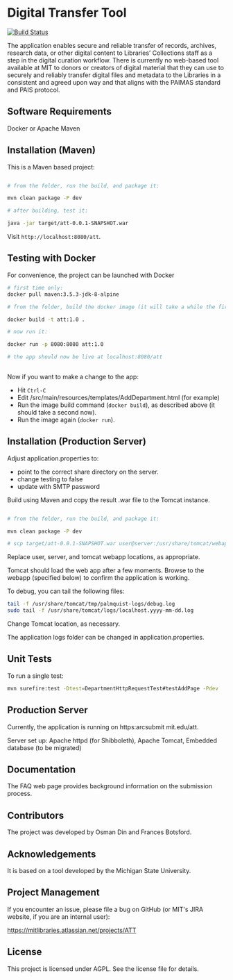 # Digital Transfer Tool

[![Build Status](https://travis-ci.com/MITLibraries/att.svg?branch=master)](https://travis-ci.com/MITLibraries/att)

The application enables secure and reliable transfer of records, archives, research data, or other digital content to Libraries’
Collections staff as a step in the digital curation workflow. There is currently no web-based tool available at MIT to 
donors or creators of digital material that they can use to securely and reliably transfer digital files and 
metadata to the Libraries in a consistent and agreed upon way and that aligns with the PAIMAS standard and PAIS protocol.

Software Requirements
----------------------

Docker or Apache Maven


Installation (Maven)
----------------------

This is a Maven based project:

```sh

# from the folder, run the build, and package it:

mvn clean package -P dev

# after building, test it:

java -jar target/att-0.0.1-SNAPSHOT.war

```

Visit `http://localhost:8080/att`.

Testing with Docker
-----------------------

For convenience, the project can be launched with Docker

```sh
# first time only:
docker pull maven:3.5.3-jdk-8-alpine

# from the folder, build the docker image (it will take a while the first time):

docker build -t att:1.0 .

# now run it:

docker run -p 8080:8080 att:1.0

# the app should now be live at localhost:8080/att
 
```

Now if you want to make a change to the app:

- Hit ```Ctrl-C```
- Edit /src/main/resources/templates/AddDepartment.html (for example)
- Run the image build command (```docker build```), as described above (it should take a second now).
- Run the image again (```docker run```).


Installation (Production Server)
-------------------------------

Adjust application.properties to:

- point to the correct share directory on the server.
- change testing to false
- update with SMTP password


Build using Maven and copy the result .war file to the Tomcat instance.


```sh

# from the folder, run the build, and package it:

mvn clean package -P dev

# scp target/att-0.0.1-SNAPSHOT.war user@server:/usr/share/tomcat/webapps

```

Replace user, server, and tomcat webapp locations, as appropriate.

Tomcat should load the web app after a few moments. Browse to the webapp (specified below)
to confirm the application is working.

To debug, you can tail the following files:

``` sh
tail -f /usr/share/tomcat/tmp/palmquist-logs/debug.log
sudo tail -f /usr/share/tomcat/logs/localhost.yyyy-mm-dd.log
```

Change Tomcat location, as necessary.

The application logs folder can be changed in application.properties.

Unit Tests
-----------

To run a single test:

```sh 
mvn surefire:test -Dtest=DepartmentHttpRequestTest#testAddPage -Pdev
```

Production Server
---------------------

Currently, the application is running on https:arcsubmit mit.edu/att.

Server set up: Apache httpd (for Shibboleth), Apache Tomcat, Embedded database (to be migrated)

Documentation
--------------

The FAQ web page provides background information on the submission process.


Contributors
-------------

The project was developed by Osman Din and Frances Botsford. 


Acknowledgements
-----------------
It is based on a tool developed by the 
Michigan State University.



Project Management
------------------

If you encounter an issue, please file a bug on GitHub (or MIT's JIRA website, if you are an internal user):

https://mitlibraries.atlassian.net/projects/ATT

License
-------

This project is licensed under AGPL. See the license file for details.